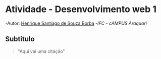 # Atividade - Desenvolvimento web 1

-Autor: [Henrique Santiago de Souza Borba](https://github.com/Henri0042007)
-*IFC - cAMPUS Araquari*

## Subtitulo
> "Aqui vai uma citação"